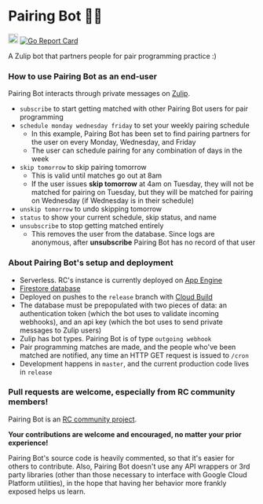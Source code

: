 # Pairing Bot :pear::robot:
<a href='http://www.recurse.com' title='Made with love at the Recurse Center'><img src='https://cloud.githubusercontent.com/assets/2883345/11325206/336ea5f4-9150-11e5-9e90-d86ad31993d8.png' height='20px'/></a> [![Go Report Card](https://goreportcard.com/badge/github.com/chrobid/pairing-bot)](https://goreportcard.com/report/github.com/chrobid/pairing-bot)

A Zulip bot that partners people for pair programming practice :)

### How to use Pairing Bot as an end-user
Pairing Bot interacts through private messages on [Zulip](https://zulipchat.com/).
* `subscribe` to start getting matched with other Pairing Bot users for pair programming
* `schedule monday wednesday friday` to set your weekly pairing schedule
  * In this example, Pairing Bot has been set to find pairing partners for the user on every Monday, Wednesday, and Friday
  * The user can schedule pairing for any combination of days in the week
* `skip tomorrow` to skip pairing tomorrow
  * This is valid until matches go out at 8am
  * If the user issues **skip tomorrow** at 4am on Tuesday, they will not be matched for pairing on Tuesday, but they will be matched for pairing on Wednesday (if Wednesday is in their schedule)
* `unskip tomorrow` to undo skipping tomorrow
* `status` to show your current schedule, skip status, and name
* `unsubscribe` to stop getting matched entirely
  * This removes the user from the database. Since logs are anonymous, after **unsubscribe** Pairing Bot has no record of that user
 
### About Pairing Bot's setup and deployment
 * Serverless. RC's instance is currently deployed on [App Engine](https://cloud.google.com/appengine/docs/standard/)
 * [Firestore database](https://cloud.google.com/firestore/docs/)
 * Deployed on pushes to the `release` branch with [Cloud Build](https://cloud.google.com/cloud-build/docs/)
 * The database must be prepopulated with two pieces of data:  an authentication token (which the bot uses to validate incoming webhooks), and an api key (which the bot uses to send private messages to Zulip users)
 * Zulip has bot types. Pairing Bot is of type `outgoing webhook`
 * Pair programming matches are made, and the people who've been matched are notified, any time an HTTP GET request is issued to `/cron`
 * Development happens in `master`, and the current production code lives in `release`

### Pull requests are welcome, especially from RC community members!
Pairing Bot is an [RC community project](https://recurse.zulipchat.com/#narrow/stream/198090-rc-community.20software).

**Your contributions are welcome and encouraged, no matter your prior experience!**

Pairing Bot's source code is heavily commented, so that it's easier for others to contribute. Also, Pairing Bot doesn't use any API wrappers or 3rd party libraries (other than those necessary to interface with Google Cloud Platform utilities), in the hope that having her behavior more frankly exposed helps us learn. 
